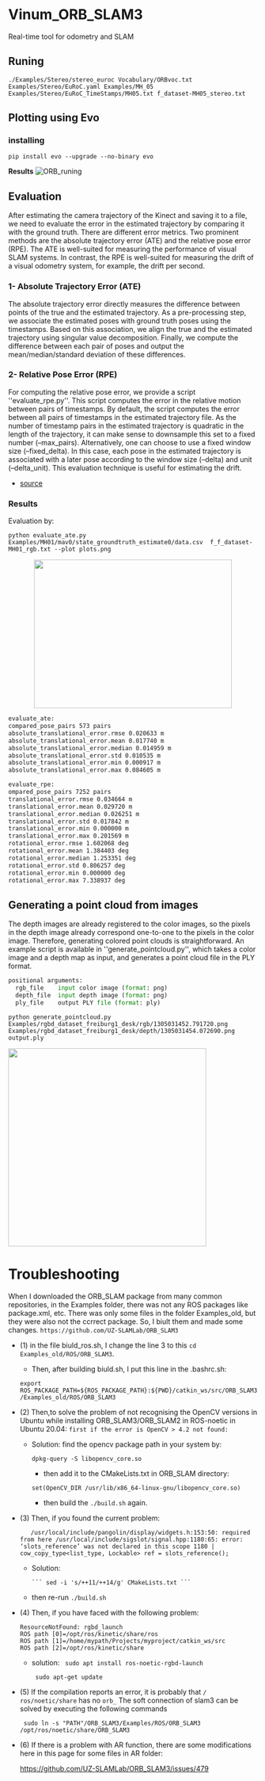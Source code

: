 # Vinum_ORB_SLAM3
Real-time tool for odometry and SLAM 

## Runing
```
./Examples/Stereo/stereo_euroc Vocabulary/ORBvoc.txt Examples/Stereo/EuRoC.yaml Examples/MH_05 Examples/Stereo/EuRoC_TimeStamps/MH05.txt f_dataset-MH05_stereo.txt 
```

## Plotting using Evo

### installing
```
pip install evo --upgrade --no-binary evo
```
**Results**
![ORB_runing](https://github.com/dssdanial/Vinum_ORB_SLAM3/assets/32397445/f43f8069-c26f-4cae-a4be-38c282804a1b)


## Evaluation

After estimating the camera trajectory of the Kinect and saving it to a file, we need to evaluate the error in the estimated trajectory by comparing it with the ground truth. There are different error metrics. Two prominent methods are the absolute trajectory error (ATE) and the relative pose error (RPE). The ATE is well-suited for measuring the performance of visual SLAM systems. In contrast, the RPE is well-suited for measuring the drift of a visual odometry system, for example, the drift per second. 

### 1- Absolute Trajectory Error (ATE)

The absolute trajectory error directly measures the difference between points of the true and the estimated trajectory. As a pre-processing step, we associate the estimated poses with ground truth poses using the timestamps. Based on this association, we align the true and the estimated trajectory using singular value decomposition. Finally, we compute the difference between each pair of poses and output the mean/median/standard deviation of these differences. 
### 2- Relative Pose Error (RPE)

For computing the relative pose error, we provide a script ''evaluate_rpe.py''. This script computes the error in the relative motion between pairs of timestamps. By default, the script computes the error between all pairs of timestamps in the estimated trajectory file. As the number of timestamp pairs in the estimated trajectory is quadratic in the length of the trajectory, it can make sense to downsample this set to a fixed number (–max_pairs). Alternatively, one can choose to use a fixed window size (–fixed_delta). In this case, each pose in the estimated trajectory is associated with a later pose according to the window size (–delta) and unit (–delta_unit). This evaluation technique is useful for estimating the drift. 

- [source](https://cvg.cit.tum.de/data)

### Results

Evaluation by:

```
python evaluate_ate.py  Examples/MH01/mav0/state_groundtruth_estimate0/data.csv  f_f_dataset-MH01_rgb.txt --plot plots.png

```
<p align="center">
<img src="https://github.com/dssdanial/Vinum_ORB_SLAM3/assets/32397445/7b77c68d-5aea-46b9-937b-f7e7f5abd9ca" width=400 height=300>
</p>

```HTML
evaluate_ate:
compared_pose_pairs 573 pairs
absolute_translational_error.rmse 0.020633 m
absolute_translational_error.mean 0.017740 m
absolute_translational_error.median 0.014959 m
absolute_translational_error.std 0.010535 m
absolute_translational_error.min 0.000917 m
absolute_translational_error.max 0.084605 m

evaluate_rpe:
ompared_pose_pairs 7252 pairs
translational_error.rmse 0.034664 m
translational_error.mean 0.029720 m
translational_error.median 0.026251 m
translational_error.std 0.017842 m
translational_error.min 0.000000 m
translational_error.max 0.201569 m
rotational_error.rmse 1.602068 deg
rotational_error.mean 1.384403 deg
rotational_error.median 1.253351 deg
rotational_error.std 0.806257 deg
rotational_error.min 0.000000 deg
rotational_error.max 7.338937 deg
```

## Generating a point cloud from images
The depth images are already registered to the color images, so the pixels in the depth image already correspond one-to-one to the pixels in the color image. Therefore, generating colored point clouds is straightforward. An example script is available in ''generate_pointcloud.py'', which takes a color image and a depth map as input, and generates a point cloud file in the PLY format.
``` python
positional arguments:
  rgb_file    input color image (format: png)
  depth_file  input depth image (format: png)
  ply_file    output PLY file (format: ply)

```
```
python generate_pointcloud.py Examples/rgbd_dataset_freiburg1_desk/rgb/1305031452.791720.png Examples/rgbd_dataset_freiburg1_desk/depth/1305031454.072690.png output.ply
```
<img src="https://github.com/dssdanial/Vinum_ORB_SLAM3/assets/32397445/d51a6332-0b0d-482c-b8bb-c86621dd9a53" width=400 height=400>












# Troubleshooting

When I downloaded the ORB_SLAM package from many common repositories, in the Examples folder, there was not any ROS packages like package.xml, etc. There was only some files in the folder Examples_old, but they were also not the ccrrect package.
So, I biult them and made some changes. `https://github.com/UZ-SLAMLab/ORB_SLAM3`

- (1) in the file biuld_ros.sh, I change the line 3 to this `cd Examples_old/ROS/ORB_SLAM3`.

    - Then, after building biuld.sh, I put this line in the .bashrc.sh: 

    `export ROS_PACKAGE_PATH=${ROS_PACKAGE_PATH}:${PWD}/catkin_ws/src/ORB_SLAM3/Examples_old/ROS/ORB_SLAM3`


- (2) Then,to solve the problem of not recognising the OpenCV versions in Ubuntu while installing ORB_SLAM3/ORB_SLAM2 in ROS-noetic in Ubuntu 20.04:
    `first if the error is OpenCV > 4.2 not found:`
  
    - Solution: find the opencv package path in your system by:
      
        ``` dpkg-query -S libopencv_core.so ```
      
        - then add  it to the CMakeLists.txt in ORB_SLAM directory:
      
        ``` set(OpenCV_DIR /usr/lib/x86_64-linux-gnu/libopencv_core.so) ```
 
        - then build the `./build.sh` again.
     
- (3) Then, if you found the current problem:

    ```
       /usr/local/include/pangolin/display/widgets.h:153:50: required from here /usr/local/include/sigslot/signal.hpp:1180:65: error: ‘slots_reference’ was not declared in this scope 1180 | cow_copy_type<list_type, Lockable> ref = slots_reference(); 
    ```
    
  - Solution:
        
        
        ``` sed -i 's/++11/++14/g' CMakeLists.txt ```
        
  - then re-run `./build.sh`
    


 - (4) Then, if you have faced with the following problem:

    ```
    ResourceNotFound: rgbd_launch
    ROS path [0]=/opt/ros/kinetic/share/ros
    ROS path [1]=/home/mypath/Projects/myproject/catkin_ws/src
    ROS path [2]=/opt/ros/kinetic/share
    ```
    - solution:
      ``` sudo apt install ros-noetic-rgbd-launch```
  
      ``` sudo apt-get update```

    
 

- (5) If the compilation reports an error, it is probably that `/ ros/noetic/share` has no `orb_` The soft connection of slam3 can be solved by executing the following commands

  ``` sudo ln -s "PATH"/ORB_SLAM3/Examples/ROS/ORB_SLAM3 /opt/ros/noetic/share/ORB_SLAM3```


- (6) If there is a problem with AR function, there are some modifications here in this page for some files in AR folder:
  
  https://github.com/UZ-SLAMLab/ORB_SLAM3/issues/479
 

